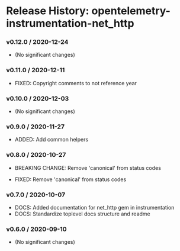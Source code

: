# Release History: opentelemetry-instrumentation-net_http

### v0.12.0 / 2020-12-24

* (No significant changes)

### v0.11.0 / 2020-12-11

* FIXED: Copyright comments to not reference year 

### v0.10.0 / 2020-12-03

* (No significant changes)

### v0.9.0 / 2020-11-27

* ADDED: Add common helpers 

### v0.8.0 / 2020-10-27

* BREAKING CHANGE: Remove 'canonical' from status codes 

* FIXED: Remove 'canonical' from status codes 

### v0.7.0 / 2020-10-07

* DOCS: Added documentation for net_http gem in instrumentation 
* DOCS: Standardize toplevel docs structure and readme 

### v0.6.0 / 2020-09-10

* (No significant changes)
